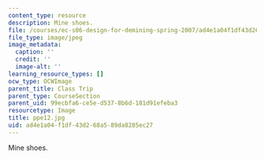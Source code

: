 ```yaml
---
content_type: resource
description: Mine shoes.
file: /courses/ec-s06-design-for-demining-spring-2007/ad4e1a04f1df43d268a589da8285ec27_ppe12.jpg
file_type: image/jpeg
image_metadata:
  caption: ''
  credit: ''
  image-alt: ''
learning_resource_types: []
ocw_type: OCWImage
parent_title: Class Trip
parent_type: CourseSection
parent_uid: 99ecbfa6-ce5e-d537-8b6d-181d91efeba3
resourcetype: Image
title: ppe12.jpg
uid: ad4e1a04-f1df-43d2-68a5-89da8285ec27
---
```

Mine shoes.

